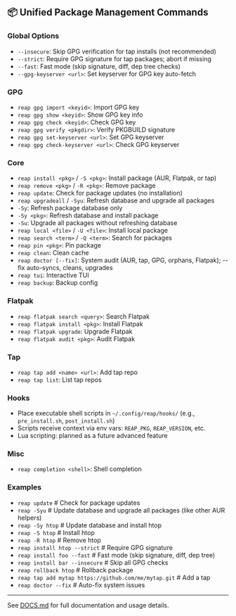 ## 📦 Unified Package Management Commands

### Global Options
- `--insecure`: Skip GPG verification for tap installs (not recommended)
- `--strict`: Require GPG signature for tap packages; abort if missing
- `--fast`: Fast mode (skip signature, diff, dep tree checks)
- `--gpg-keyserver <url>`: Set keyserver for GPG key auto-fetch

### GPG
- `reap gpg import <keyid>`: Import GPG key
- `reap gpg show <keyid>`: Show GPG key info
- `reap gpg check <keyid>`: Check GPG key
- `reap gpg verify <pkgdir>`: Verify PKGBUILD signature
- `reap gpg set-keyserver <url>`: Set GPG keyserver
- `reap gpg check-keyserver <url>`: Check GPG keyserver

### Core
- `reap install <pkg>` / `-S <pkg>`: Install package (AUR, Flatpak, or tap)
- `reap remove <pkg>` / `-R <pkg>`: Remove package
- `reap update`: Check for package updates (no installation)
- `reap upgradeall` / `-Syu`: Refresh database and upgrade all packages
- `-Sy`: Refresh package database only
- `-Sy <pkg>`: Refresh database and install package
- `-Su`: Upgrade all packages without refreshing database
- `reap local <file>` / `-U <file>`: Install local package
- `reap search <term>` / `-Q <term>`: Search for packages
- `reap pin <pkg>`: Pin package
- `reap clean`: Clean cache
- `reap doctor [--fix]`: System audit (AUR, tap, GPG, orphans, Flatpak); --fix auto-syncs, cleans, upgrades
- `reap tui`: Interactive TUI
- `reap backup`: Backup config

### Flatpak
- `reap flatpak search <query>`: Search Flatpak
- `reap flatpak install <pkg>`: Install Flatpak
- `reap flatpak upgrade`: Upgrade Flatpak
- `reap flatpak audit <pkg>`: Audit Flatpak

### Tap
- `reap tap add <name> <url>`: Add tap repo
- `reap tap list`: List tap repos

### Hooks
- Place executable shell scripts in `~/.config/reap/hooks/` (e.g., `pre_install.sh`, `post_install.sh`)
- Scripts receive context via env vars: `REAP_PKG`, `REAP_VERSION`, etc.
- Lua scripting: planned as a future advanced feature

### Misc
- `reap completion <shell>`: Shell completion

### Examples

- `reap update`                 # Check for package updates
- `reap -Syu`                   # Update database and upgrade all packages (like other AUR helpers)
- `reap -Sy htop`               # Update database and install htop
- `reap -S htop`                # Install htop
- `reap -R htop`                # Remove htop
- `reap install htop --strict`  # Require GPG signature
- `reap install foo --fast`     # Fast mode (skip signature, diff, dep tree)
- `reap install bar --insecure` # Skip all GPG checks
- `reap rollback htop`          # Rollback package
- `reap tap add mytap https://github.com/me/mytap.git` # Add a tap
- `reap doctor --fix`           # Auto-fix system issues

---

See [DOCS.md](./DOCS.md) for full documentation and usage details.

